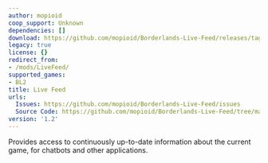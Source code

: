 ```yaml
---
author: mopioid
coop_support: Unknown
dependencies: []
download: https://github.com/mopioid/Borderlands-Live-Feed/releases/tag/1.2
legacy: true
license: {}
redirect_from:
- /mods/LiveFeed/
supported_games:
- BL2
title: Live Feed
urls:
  Issues: https://github.com/mopioid/Borderlands-Live-Feed/issues
  Source Code: https://github.com/mopioid/Borderlands-Live-Feed/tree/main
version: '1.2'
---
```

Provides access to continuously up-to-date information about the current game, for chatbots and other applications.